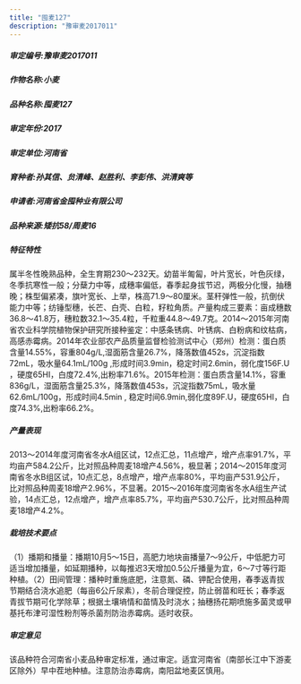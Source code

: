 ```yaml
---
title: "囤麦127"
description: "豫审麦2017011"
---
```

##### 审定编号:豫审麦2017011

##### 作物名称:小麦

##### 品种名称:囤麦127

##### 审定年份:2017

##### 审定单位:河南省

##### 育种者:孙其信、贠清峰、赵胜利、李彭伟、洪清爽等

##### 申请者:河南省金囤种业有限公司

##### 品种来源:矮抗58/周麦16

##### 特征特性
属半冬性晚熟品种，全生育期230～232天。幼苗半匍匐，叶片宽长，叶色灰绿，冬季抗寒性一般；分蘖力中等，成穗率偏低，春季起身拔节迟，两极分化慢，抽穗晚；株型偏紧凑，旗叶宽长、上举，株高71.9～80厘米。茎秆弹性一般，抗倒伏能力中等；纺锤型穗，长芒、白壳、白粒，籽粒角质。产量构成三要素：亩成穗数36.8～41.8万，穗粒数32.1～35.4粒，千粒重44.8～49.7克。2014～2015年河南省农业科学院植物保护研究所接种鉴定：中感条锈病、叶锈病、白粉病和纹枯病，高感赤霉病。2014年农业部农产品质量监督检验测试中心（郑州）检测：蛋白质含量14.55%，容重804g/L,湿面筋含量26.7%，降落数值452s，沉淀指数72mL，吸水量64.1mL/100g ,形成时间3.9min，稳定时间2.6min，弱化度156F.U ，硬度65HI，白度72.4%,出粉率71.6%。2015年检测：蛋白质含量14.1%，容重836g/L，湿面筋含量25.3%，降落数值453s，沉淀指数75mL，吸水量62.6mL/100g，形成时间4.5min , 稳定时间6.9min,弱化度89F.U，硬度65HI，白度74.3%,出粉率66.2%。

##### 产量表现
2013～2014年度河南省冬水A组区试，12点汇总，11点增产，增产点率91.7%，平均亩产584.2公斤，比对照品种周麦18增产4.56%，极显著；2014～2015年度河南省冬水B组区试，10点汇总，8点增产，增产点率80%，平均亩产531.9公斤，比对照品种周麦18增产2.96%，不显著。2015～2016年度河南省冬水A组生产试验，14点汇总，12点增产，增产点率85.7%，平均亩产530.7公斤，比对照品种周麦18增产4.2%。

##### 栽培技术要点
（1）播期和播量：播期10月5～15日，高肥力地块亩播量7～9公斤，中低肥力可适当增加播量，如延期播种，以每推迟3天增加0.5公斤播量为宜，6～7寸等行距种植。（2）田间管理：播种时重施底肥，注意氮、磷、钾配合使用，春季返青拔节期结合浇水追肥（每亩6公斤尿素），冬前合理促控，防止弱苗和旺长；春季返青拔节期可化学除草；根据土壤墒情和苗情及时浇水；抽穗扬花期喷施多菌灵或甲基托布津可湿性粉剂等杀菌剂防治赤霉病。适时收获。

##### 审定意见
该品种符合河南省小麦品种审定标准，通过审定。适宜河南省（南部长江中下游麦区除外）早中茬地种植。注意防治赤霉病，南阳盆地麦区慎用。
